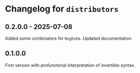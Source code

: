 # Changelog for `distributors`

## 0.2.0.0 - 2025-07-08

Added some combinators for `RegEx`es. Updated documentation.

## 0.1.0.0

First version with profunctorial interpretation of invertible syntax.

